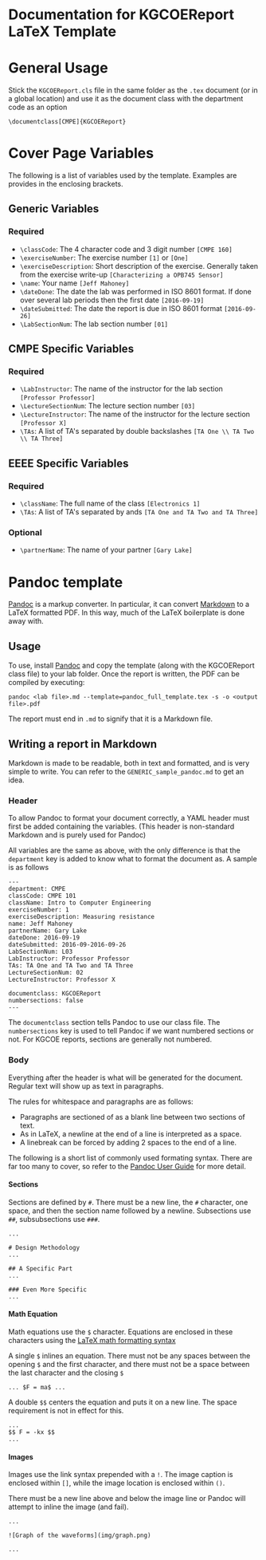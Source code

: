 Documentation for KGCOEReport LaTeX Template
============================================

# General Usage
Stick the `KGCOEReport.cls` file in the same folder as the `.tex` document
(or in a global location) and use it as the document class with the department
code as an option

```
\documentclass[CMPE]{KGCOEReport}
```
# Cover Page Variables
The following is a list of variables used by the template.
Examples are provides in the enclosing brackets.

## Generic Variables
### Required
* `\classCode`: The 4 character code and 3 digit number `[CMPE 160]`
* `\exerciseNumber`: The exercise number `[1]` or `[One]`
* `\exerciseDescription`: Short description of the exercise. Generally taken
  from the exercise write-up `[Characterizing a OPB745 Sensor]`
* `\name`: Your name `[Jeff Mahoney]`
* `\dateDone`: The date the lab was performed in ISO 8601 format. If done over
   several lab periods then the first date `[2016-09-19]`
* `\dateSubmitted`: The date the report is due in ISO 8601 format `[2016-09-26]`
* `\LabSectionNum`: The lab section number `[01]`

## CMPE Specific Variables
### Required
* `\LabInstructor`: The name of the instructor for the lab section
  `[Professor Professor]`
* `\LectureSectionNum`: The lecture section number `[03]`
* `\LectureInstructor`: The name of the instructor for the lecture section
  `[Professor X]`
* `\TAs`: A list of TA's separated by double backslashes
  `[TA One \\ TA Two \\ TA Three]`


## EEEE Specific Variables
### Required
* `\className`: The full name of the class `[Electronics 1]`
* `\TAs`: A list of TA's separated by ands `[TA One and TA Two and TA Three]`

### Optional
* `\partnerName`: The name of your partner `[Gary Lake]`


# Pandoc template
[Pandoc](http://pandoc.org/) is a markup converter.
In particular, it can convert [Markdown](https://en.wikipedia.org/wiki/Markdown)
to a LaTeX formatted PDF.
In this way, much of the LaTeX boilerplate is done away with.

## Usage
To use, install [Pandoc](http://pandoc.org/installing.html) and copy the
template (along with the KGCOEReport class file) to your lab folder.
Once the report is written, the PDF can be compiled by executing:

```
pandoc <lab file>.md --template=pandoc_full_template.tex -s -o <output file>.pdf
```

The report must end in `.md` to signify that it is a Markdown file.

## Writing a report in Markdown
Markdown is made to be readable, both in text and formatted,
and is very simple to write.
You can refer to the `GENERIC_sample_pandoc.md` to get an idea.

### Header
To allow Pandoc to format your document correctly,
a YAML header must first be added containing the variables.
(This header is non-standard Markdown and is purely used for Pandoc)

All variables are the same as above, with the only difference is that the
`department` key is added to know what to format the document as.
A sample is as follows

```
---
department: CMPE
classCode: CMPE 101
className: Intro to Computer Engineering
exerciseNumber: 1
exerciseDescription: Measuring resistance
name: Jeff Mahoney
partnerName: Gary Lake
dateDone: 2016-09-19
dateSubmitted: 2016-09-2016-09-26
LabSectionNum: L03
LabInstructor: Professor Professor
TAs: TA One and TA Two and TA Three
LectureSectionNum: 02
LectureInstructor: Professor X

documentclass: KGCOEReport
numbersections: false
---
```

The `documentclass` section tells Pandoc to use our class file.
The `numbersections` key is used to tell Pandoc if we want
numbered sections or not.
For KGCOE reports, sections are generally not numbered.

### Body
Everything after the header is what will be generated for the document.
Regular text will show up as text in paragraphs.

The rules for whitespace and paragraphs are as follows:
* Paragraphs are sectioned of as a blank line between two sections of text.
* As in LaTeX, a newline at the end of a line is interpreted as a space.
* A linebreak can be forced by adding 2 spaces to the end of a line.

The following is a short list of commonly used formating syntax.
There are far too many to cover, so refer to the
[Pandoc User Guide](http://pandoc.org/README.html#pandocs-markdown)
for more detail.

#### Sections
Sections are defined by `#`.
There must be a new line, the `#` character, one space,
and then the section name followed by a newline.
Subsections use `##`, subsubsections use `###`.

```
...

# Design Methodology
...

## A Specific Part
...

### Even More Specific
...
```

#### Math Equation
Math equations use the `$` character.
Equations are enclosed in these characters using the
[LaTeX math formatting syntax](https://www.sharelatex.com/learn/Mathematical_expressions)

A single `$` inlines an equation.
There must not be any spaces between the opening `$` and the first character,
and there must not be a space between the last character and the closing `$`

```
... $F = ma$ ...
```

A double `$$` centers the equation and puts it on a new line.
The space requirement is not in effect for this.

```
...
$$ F = -kx $$
...
```

#### Images
Images use the link syntax prepended with a `!`.
The image caption is enclosed within `[]`,
while the image location is enclosed within `()`.

There must be a new line above and below the image line or
Pandoc will attempt to inline the image (and fail).

```
...

![Graph of the waveforms](img/graph.png)

...
```
